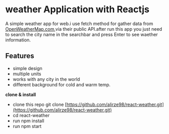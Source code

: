 # weather Application with Reactjs
A simple weather app for web.i use fetch method for gather  data from [OpenWeatherMap.com](http://www.openweathermap.org),via their public API.after run this app you just need to search the city name in the searchbar and press Enter to see waether information.


## Features 
- simple design
- multiple units
- works with any city in the world
- different background for cold and warm temp.


**clone & install** 
- clone this repo git clone [https://github.com/alirze98/react-weather.git](https://github.com/alirze98/react-weather.git)
- cd react-weather
- run npm install
- run npm start
 
 

